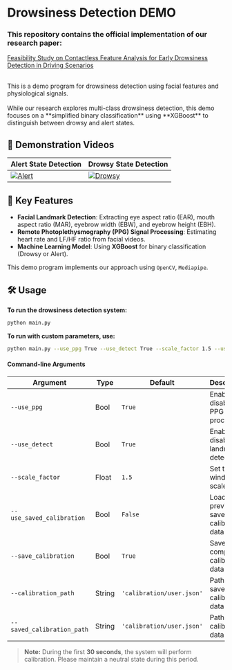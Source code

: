 # Drowsiness Detection DEMO

### This repository contains the official implementation of our research paper: 
[Feasibility Study on Contactless Feature Analysis for Early Drowsiness Detection in Driving Scenarios](https://doi.org/10.3390/electronics14040662) <br/>

<br/>
This is a demo program for drowsiness detection using facial features and physiological signals. <br/>
<br/>
While our research explores multi-class drowsiness detection, this demo focuses on a **simplified binary classification** using **XGBoost** to distinguish between drowsy and alert states.  


## 🎥 Demonstration Videos

| Alert State Detection | Drowsy State Detection |
|------------------------|----------------------|
| [![Alert](http://img.youtube.com/vi/vGg1ZLzEVkQ/0.jpg)](https://youtu.be/vGg1ZLzEVkQ) | [![Drowsy](http://img.youtube.com/vi/XYcVI3s64IA/0.jpg)](https://youtu.be/XYcVI3s64IA) |



## 📌 Key Features

- **Facial Landmark Detection**: Extracting eye aspect ratio (EAR), mouth aspect ratio (MAR), eyebrow width (EBW), and eyebrow height (EBH).
- **Remote Photoplethysmography (PPG) Signal Processing**: Estimating heart rate and LF/HF ratio from facial videos.
- **Machine Learning Model**: Using **XGBoost** for binary classification (Drowsy or Alert).

This demo program implements our approach using `OpenCV`, `Mediapipe`.

## 🛠 Usage

**To run the drowsiness detection system:**
   ```bash
   python main.py
   ```
   
**To run with custom parameters, use:**
  ```bash
  python main.py --use_ppg True --use_detect True --scale_factor 1.5 --use_saved_calibration False --save_calibration True --calibration_path 'calibration/user.json' --saved_calibration_path 'calibration/user.json'
  ```
#### Command-line Arguments

| Argument | Type | Default | Description |
|----------|------|---------|-------------|
| `--use_ppg` | Bool | `True` | Enable or disable PPG processing |
| `--use_detect` | Bool | `True` | Enable or disable landmark detection |
| `--scale_factor` | Float | `1.5` | Set the window scale factor |
| `--use_saved_calibration` | Bool | `False` | Load previously saved calibration data |
| `--save_calibration` | Bool | `True` | Save newly computed calibration data |
| `--calibration_path` | String | `'calibration/user.json'` | Path to save calibration data |
| `--saved_calibration_path` | String | `'calibration/user.json'` | Path to load calibration data |

> **Note:** During the first **30 seconds**, the system will perform calibration. Please maintain a neutral state during this period.

   
